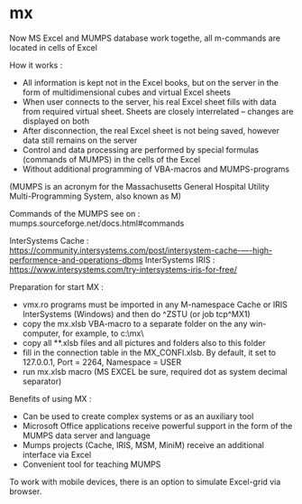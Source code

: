 # mx
Now MS Excel and MUMPS database work togethe, all m-commands are located in cells of Excel

How it works :
  - All information is kept not in the Excel books, but on the server in the form of multidimensional cubes and virtual Excel sheets
  - When user connects to the server, his real Excel sheet fills with data from required virtual sheet. Sheets are closely interrelated – changes are displayed on both
  - After disconnection, the real Excel sheet is not being saved, however data still remains on the server
  - Control and data processing are performed by special formulas (commands of MUMPS)  in the cells of the Excel
  - Without additional programming of VBA-macros and MUMPS-programs
  
  (MUMPS is an acronym for the Massachusetts General Hospital Utility Multi-Programming System, also known as M)

  Commands of the MUMPS see on :  mumps.sourceforge.net/docs.html#commands
  
  InterSystems Cache : https://community.intersystems.com/post/intersystem-cache-—-high-performence-and-operations-dbms
  InterSystems  IRIS : https://www.intersystems.com/try-intersystems-iris-for-free/

Preparation for start MX :
  
  -  vmx.ro programs must be imported in any M-namespace Cache or IRIS InterSystems (Windows) and then do ^ZSTU (or job tcp^MX1)
  -  copy the mx.xlsb VBA-macro to a separate folder on the any win-computer, for example, to c:\mx\ 
  -  copy all **.xlsb files and all pictures and folders also to this folder
  -  fill in the connection table in the MX_CONFI.xlsb. By default, it set to 127.0.0.1, Port = 2264, Namespace = USER
  -  run mx.xlsb macro (MS EXCEL be sure, required dot as system decimal separator)

Benefits of using MX :
  
  -  Can be used to create complex systems or as an auxiliary tool 
  -  Microsoft Office applications receive powerful support in the form of the MUMPS data server and language
  -  Mumps projects (Cache, IRIS, MSM, MiniM) receive an additional interface via Excel
  -  Convenient tool for teaching MUMPS

To work with mobile devices, there is an option to simulate Excel-grid via browser.
